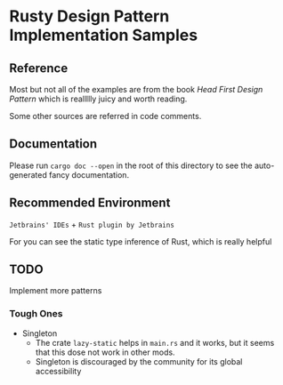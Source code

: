 # Rusty Design Pattern Implementation Samples

## Reference

Most but not all of the examples are from the book *Head First Design Pattern* which is reallllly juicy and worth reading.

Some other sources are referred in code comments.

## Documentation

Please run `cargo doc --open` in the root of this directory to see the auto-generated fancy documentation.

## Recommended Environment

`Jetbrains' IDEs` + `Rust plugin by Jetbrains`

For you can see the static type inference of Rust, which is really helpful

## TODO

Implement more patterns

### Tough Ones

* Singleton
  * The crate `lazy-static` helps in `main.rs` and it works, but it seems that this dose not work in other mods.
  * Singleton is discouraged by the community for its global accessibility